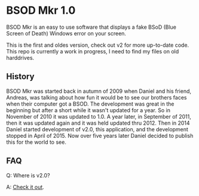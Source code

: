 # BSOD Mkr 1.0
BSOD Mkr is an easy to use software that displays a fake BSoD (Blue Screen of Death) Windows error on your screen. 

This is the first and oldes version, check out v2 for more up-to-date code. This repo is currently a work in progress, I need to find my files on old harddrives.

## History
BSOD Mkr was started back in autumn of 2009 when Daniel and his friend, Andreas, was talking about how fun it would be to see our brothers faces when their computer got a BSOD. The development was great in the beginning but after a short while it wasn't updated for a year. So in November of 2010 it was updated to 1.0. A year later, in September of 2011, then it was updated again and it was held updated thru 2012. Then in 2014 Daniel started development of v2.0, this application, and the development stopped in April of 2015. Now over five years later Daniel decided to publish this for the world to see.

## FAQ

Q: Where is v2.0?

A: [Check it out](https://github.com/DanielRTRD/BSOD-Mkr-2).
